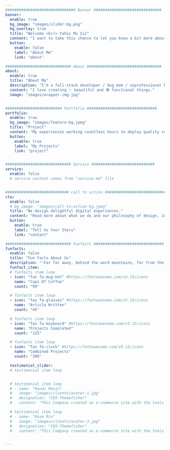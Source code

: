 ```yaml
---
############################### Banner ##############################
banner:
  enable: true
  bg_image: "images/slider-bg.png"
  bg_overlay: true
  title: "Welcome <br/> Yahxi Mu Siz"
  content: "I want to take this chance to let you know a bit more about me 👩🏻‍💻"
  button:
    enable: false
    label: "About Me"
    link: "about"

############################# About #################################
about:
  enable: true
  title: "About Me"
  description: "I'm a full-stack developer / Dog mom / unprofessional baker"
  content: "I love creating ✨ beautiful and 🛠 functional things."
  image: "images/wrapper-img.jpg"


######################### Portfolio ###############################
portfolio:
  enable: true
  bg_image: "images/feature-bg.jpeg"
  title: "Project"
  content: "My experiences working countless hours to deploy quality components with popular tools like React, Flutter, NodeJS, MongoDB made me even more motivated to implement new technologies that facilitate my ability to learn and grow."
  button:
    enable: true
    label: "My Projects"
    link: "project"


############################# Service ############################
service:
  enable: false
  # service content comes from "service.md" file


############################ call to action ###########################
cta:
  enable: false
  # bg_image: "images/call-to-action-bg.jpeg"
  title: "We design delightful digital experiences."
  content: "Read more about what we do and our philosophy of design. Judge for yourself The work and results <br> we’ve achieved for other clients, and meet our highly experienced Team who just love to design."
  button:
    enable: true
    label: "Tell Us Your Story"
    link: "contact"

############################# Funfacts ###############################
funfacts:
  enable: false
  title: "Fun Facts About Us"
  description: "'Far far away, behind the word mountains, far from the countries Vokalia and Consonantia, <br> there live the blind texts. Separated they live in Bookmarksgrove right at the coast of the Semantics'"
  funfact_item:
  # funfacts item loop
  - icon: "fas fa-mug-hot" #https://fontawesome.com/v5.15/icons
    name: "Cups Of Coffee"
    count: "99"

  # funfacts item loop
  - icon: "fas fa-glasses" #https://fontawesome.com/v5.15/icons
    name: "Article Written"
    count: "45"

  # funfacts item loop
  - icon: "fas fa-keyboard" #https://fontawesome.com/v5.15/icons
    name: "Projects Completed"
    count: "125"

  # funfacts item loop
  - icon: "fas fa-clock" #https://fontawesome.com/v5.15/icons
    name: "Combined Projects"
    count: "200"

  testimonial_slider:
  # testimonial item loop


  # testimonial item loop
  # - name: "Randi Renin"
  #   image: "images/clients/avater-1.jpg"
  #   designation: "CEO-Themefisher"
  #   content: "This Company created an e-commerce site with the tools to make our business a success, with innovative ideas we feel that our site has unique elements that make us stand out from the crowd."

  # testimonial item loop
  # - name: "Rose Rio"
  #   image: "images/clients/avater-3.jpg"
  #   designation: "CEO-Themefisher"
  #   content: "This Company created an e-commerce site with the tools to make our business a success, with innovative ideas we feel that our site has unique elements that make us stand out from the crowd."


---
```

